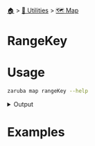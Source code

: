 <!--startTocHeader-->
[🏠](../../README.md) > [🔧 Utilities](../README.md) > [🗺️ Map](README.md)
# RangeKey
<!--endTocHeader-->

# Usage


```bash
zaruba map rangeKey --help
```
 
<details>
<summary>Output</summary>
 
```````
Print jsonMap keys

Usage:
  zaruba map rangeKey <jsonMap> [flags]

Examples:

> zaruba map rangeKey '{"server": "localhost", "port": 3306}'
server
port

> MAP={"server": "localhost", "port": 3306}
> for KEY in $(zaruba map rangeKey "$MAP")
  do
	VALUE=$(zaruba map get "$MAP" $KEY)
	echo "$KEY $VALUE"
  done

server localhost
port 3306


Flags:
  -h, --help   help for rangeKey
```````
</details>


# Examples



<!--startTocSubtopic-->
<!--endTocSubtopic-->
